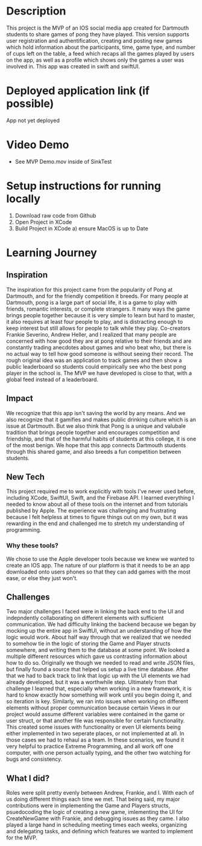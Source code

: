 # Description
This project is the MVP of an IOS social media app created for Dartmouth students to share games of pong they have played. This version supports user registration and authentification, creating and posting new games which hold information about the participants, time, game type, and number of cups left on the table, a feed which recaps all the games played by users on the app, as well as a profile which shows only the games a user was involved in. This app was created in swift and swiftUI.

# Deployed application link (if possible)
App not yet deployed
                                                                
# Video Demo
- See MVP Demo.mov inside of SinkTest
                                                                
# Setup instructions for running locally
1) Download raw code from Github
2) Open Project in XCode
3) Build Project in XCode
    a) ensure MacOS is up to Date

# Learning Journey

## Inspiration
The inspiration for this project came from the popularity of Pong at Dartmouth, and for the friendly competition it breeds. For many people at Dartmouth, pong is a large part of social life, it is a game to play with friends, romantic interests, or complete strangers. It many ways the game brings people together because it is very simple to learn but hard to master, it also requires at least four people to play, and is distracting enough to keep interest but still allows for people to talk while they play. Co-creators Frankie Severino, Andrew Heller, and I realized that many people are concerned with how good they are at pong relative to their friends and are constantly trading anecdotes about games and who beat who, but there is no actual way to tell how good someone is without seeing their record. The rough original idea was an application to track games and then show a public leaderboard so students could empirically see who the best pong player in the school is. The MVP we have developed is close to that, with a global feed instead of a leaderboard.
                        
## Impact
We recognize that this app isn't saving the world by any means. And we also recognize that it gamifies and makes public drinking culture which is an issue at Dartmouth. But we also think that Pong is a unique and valubale tradition that brings people together and encourages competition and friendship, and that of the harmful habits of students at this college, it is one of the most benign. We hope that this app connects Dartmouth students through this shared game, and also breeds a fun competition between students.
                        
## New Tech
This project required me to work  explicitly with tools I've never used before, including XCode, SwiftUI, Swift, and the Firebase API. I learned everything I needed to know about all of these tools on the internet and from tutorials published by Apple. The experience was challenging and frustrating because I felt helpless at times to figure things out on my own, but it was rewarding in the end and challenged me to stretch my understanding of programming.
                        
### Why these tools?
We chose to use the Apple developer tools because we knew we wanted to create an IOS app. The nature of our platform is that it needs to be an app downloaded onto users phones so that they can add games with the most ease, or else they just won't.
                        
                                                                
## Challenges
Two major challenges I faced were in linking the back end to the UI and indepndently collaborating on different elements with sufficient communication. We had difficulty linking the backend because we began by mocking up the entire app in SwiftUI, without an understanding of how the logic would work. About half way through that we realized that we needed to somehow tie in the logic of storing the Game and Player structs somewhere, and writing them to the database at some point. We looked a multiple different resources which gave us contrasting information about how to do so. Originally we though we needed to read and write JSON files, but finally found a source that helped us setup a live time database. After that we had to back track to link that logic up with the UI elements we had already developed, but it was a worthwhile step. Ultimately from that challenge I learned that, especially when working in a new framework, it is hard to know exactly how something will work until you begin doing it, and so iteration is key. Similarly, we ran into issues when working on different elements without proper communication because certain Views in our project would assume different variables were contained in the game or user struct, or that another file was responsible for certain functionality. This created some issues with functionality or even UI elements being either implemented in two seperate places, or not implemented at all. In those cases we had to rehaul as a team. In these scenarios, we found it very helpful to practice Extreme Programming, and all work off one computer, with one person actually typing, and the other two watching for bugs and consistency. 

## What I did?
Roles were split pretty evenly between Andrew, Frankie, and I. With each of us doing different things each time we met. That being said, my major contributions were in implementing the Game and Players structs, psuedocoding the logic of creating a new game, imlementing the UI for CreateNewGame with Frankie, and debugging issues as they came. I also played a large hand in scheduling meeting times each weeks, organizing and delegating tasks, and defining which features we wanted to implement for the MVP.

